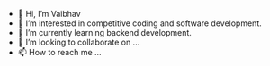 - 👋 Hi, I’m Vaibhav
- 👀 I’m interested in competitive coding and software development.
- 🌱 I’m currently learning backend development.
- 💞️ I’m looking to collaborate on ...
- 📫 How to reach me ...

<!---
vaibhav707/vaibhav707 is a ✨ special ✨ repository because its `README.md` (this file) appears on your GitHub profile.
You can click the Preview link to take a look at your changes.
--->
